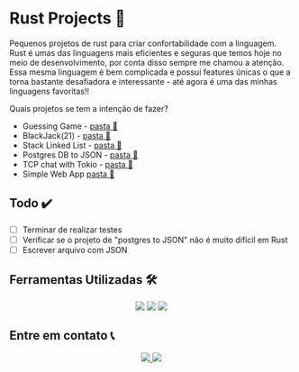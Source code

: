 # Rust Projects 🦀

Pequenos projetos de rust para criar confortabilidade com a linguagem. Rust é umas das linguagens mais eficientes e seguras que temos hoje no meio de desenvolvimento, por conta disso sempre me chamou a atenção. Essa mesma linguagem é bem complicada e possui features únicas o que a torna bastante desafiadora e interessante - até agora é uma das minhas linguagens favoritas!!

Quais projetos se tem a intenção de fazer?

-   Guessing Game - [pasta 📂](/guessing_game)
-   BlackJack(21) - [pasta 📂](/blackjack_cardgame)
-   Stack Linked List - [pasta 📂](/stack_linked_list/)
-   Postgres DB to JSON - [pasta 📂](/postgres_to_json/)
-   TCP chat with Tokio - [pasta 📂](https://github.com/LuigiVanin/rust-projects/tree/main/tcp-chat)
-   Simple Web App [pasta 📂](/simple_webapp/)

## Todo ✔️

-   [ ] Terminar de realizar testes
-   [ ] Verificar se o projeto de "postgres to JSON" não é muito difícil em Rust
-   [ ] Escrever arquivo com JSON

## Ferramentas Utilizadas 🛠️

<p align="center">
    <img src="https://img.shields.io/badge/rust-%23000000.svg?style=for-the-badge&logo=rust&logoColor=white)">
    <img src="https://img.shields.io/badge/Git-E34F26?style=for-the-badge&logo=git&logoColor=white" />
    <img src="https://img.shields.io/badge/postgres-%23316192.svg?style=for-the-badge&logo=postgresql&logoColor=white">
</p>

## Entre em contato 📞

<p align="center">
<a href="https://www.linkedin.com/in/luis-felipe-vanin-martins-5a5b38215">
<img src="https://img.shields.io/badge/-LinkedIn-black.svg?style=for-the-badge&logo=linkedin&colorB=blue">
</a>
<a href="mailto:luisfvanin2@gmail.com">
<img src="https://img.shields.io/badge/Gmail:%20luisfvanin2@gmail.com-D14836?style=for-the-badge&logo=gmail&logoColor=white">
</a>
</p>
